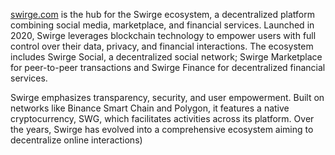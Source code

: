 
[swirge.com](https://swirge.com/) is the hub for the Swirge ecosystem, a decentralized platform combining social media, marketplace, and financial services. Launched in 2020, Swirge leverages blockchain technology to empower users with full control over their data, privacy, and financial interactions. The ecosystem includes Swirge Social, a decentralized social network; Swirge Marketplace for peer-to-peer transactions and Swirge Finance for decentralized financial services.

Swirge emphasizes transparency, security, and user empowerment. Built on networks like Binance Smart Chain and Polygon, it features a native cryptocurrency, SWG, which facilitates activities across its platform. Over the years, Swirge has evolved into a comprehensive ecosystem aiming to decentralize online interactions)
